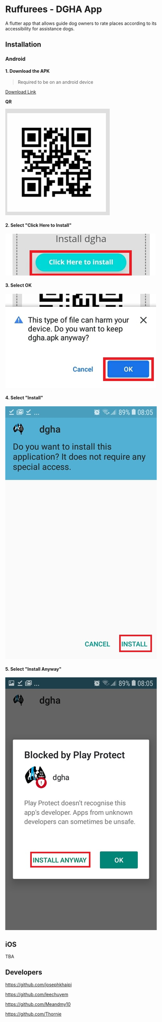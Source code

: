 # Ruffurees - DGHA App

A flutter app that allows guide dog owners to rate places according to its accessibility for assistance dogs.

## Installation
### Android

#### 1. Download the APK

> Required to be on an android device

[Download Link](http://bit.ly/2DquBRx)

**QR**

![QR](assets/QR.png)


#### 2. Select "Click Here to Install"
![QR](assets/select_install.jpg)

#### 3. Select OK
![QR](assets/ok.jpg)

#### 4. Select "Install"
![QR](assets/install.jpg)

#### 5. Select "Install Anyway"
![QR](assets/install_anyway.jpg)

## iOS

TBA

## Developers

https://github.com/josephkhaipi

https://github.com/leechuyem

https://github.com/Meandmy10

https://github.com/Thornie